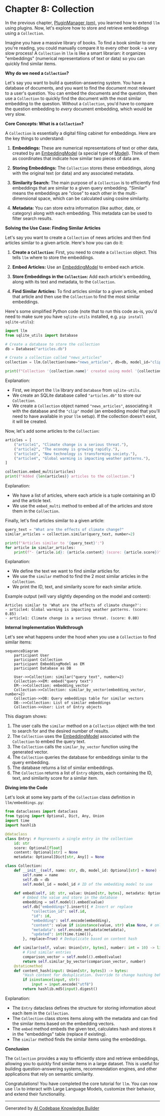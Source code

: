 # Chapter 8: Collection

In the previous chapter, [PluginManager (pm)](07_pluginmanager__pm_.md), you learned how to extend `llm` using plugins. Now, let's explore how to store and retrieve embeddings using a `Collection`.

Imagine you have a massive library of books. To find a book similar to one you're reading, you could manually compare it to every other book – a very slow process! A `Collection` in `llm` is like a smart librarian: it organizes "embeddings" (numerical representations of text or data) so you can quickly find similar items.

**Why do we need a `Collection`?**

Let's say you want to build a question-answering system. You have a database of documents, and you want to find the document most relevant to a user's question. You can embed the documents and the question, then use a `Collection` to quickly find the document with the most similar embedding to the question. Without a `Collection`, you'd have to compare the question embedding to *every* document embedding, which would be very slow.

**Core Concepts: What is a `Collection`?**

A `Collection` is essentially a digital filing cabinet for embeddings. Here are the key things to understand:

1.  **Embeddings:** These are numerical representations of text or other data, created by an [EmbeddingModel](07_pluginmanager__pm_.md) (a special type of [Model](03_model.md)). Think of them as coordinates that indicate how similar two pieces of data are.

2.  **Storing Embeddings:** The `Collection` stores these embeddings, along with the original text (or data) and any associated metadata.

3.  **Similarity Search:** The main purpose of a `Collection` is to efficiently find embeddings that are similar to a given query embedding. "Similar" means the embeddings are "close" to each other in the multi-dimensional space, which can be calculated using cosine similarity.

4.  **Metadata:** You can store extra information (like author, date, or category) along with each embedding. This metadata can be used to filter search results.

**Solving the Use Case: Finding Similar Articles**

Let's say you want to create a `Collection` of news articles and then find articles similar to a given article. Here's how you can do it:

1.  **Create a `Collection`:** First, you need to create a `Collection` object. This tells `llm` where to store the embeddings.

2.  **Embed Articles:** Use an [EmbeddingModel](07_pluginmanager__pm_.md) to embed each article.

3.  **Store Embeddings in the `Collection`:** Add each article's embedding, along with its text and metadata, to the `Collection`.

4.  **Find Similar Articles:** To find articles similar to a given article, embed that article and then use the `Collection` to find the most similar embeddings.

Here's some simplified Python code (note that to run this code as-is, you'd need to make sure you have `sqlite-utils` installed, e.g. `pip install sqlite-utils`):

```python
import llm
from sqlite_utils import Database

# Create a database to store the collection
db = Database("articles.db")

# Create a collection called "news_articles"
collection = llm.Collection(name="news_articles", db=db, model_id="clip")

print(f"Collection '{collection.name}' created using model '{collection.model_id}'.")
```

Explanation:

*   First, we import the `llm` library and `Database` from `sqlite-utils`.
*   We create an SQLite database called `"articles.db"` to store our `Collection`.
*   We create a `Collection` object named `"news_articles"`, associating it with the database and the `"clip"` model (an embedding model that you'll need to have available in your `llm` setup). If the collection doesn't exist, it will be created.

Now, let's add some articles to the `Collection`:

```python
articles = [
    ("article1", "Climate change is a serious threat."),
    ("article2", "The economy is growing rapidly."),
    ("article3", "New technology is transforming society."),
    ("article4", "Global warming is impacting weather patterns."),
]

collection.embed_multi(articles)
print(f"Added {len(articles)} articles to the collection.")
```

Explanation:

*   We have a list of articles, where each article is a tuple containing an ID and the article text.
*   We use the `embed_multi` method to embed all of the articles and store them in the `Collection`.

Finally, let's find articles similar to a given article:

```python
query_text = "What are the effects of climate change?"
similar_articles = collection.similar(query_text, number=2)

print(f"Articles similar to '{query_text}':")
for article in similar_articles:
    print(f"- {article.id}: {article.content} (score: {article.score})")
```

Explanation:

*   We define the text we want to find similar articles for.
*   We use the `similar` method to find the 2 most similar articles in the `Collection`.
*   We print the ID, text, and similarity score for each similar article.

Example output (will vary slightly depending on the model and content):

```
Articles similar to 'What are the effects of climate change?':
- article4: Global warming is impacting weather patterns. (score: 0.85)
- article1: Climate change is a serious threat. (score: 0.80)
```

**Internal Implementation Walkthrough**

Let's see what happens under the hood when you use a `Collection` to find similar items:

```mermaid
sequenceDiagram
    participant User
    participant Collection
    participant EmbeddingModel as EM
    participant Database as DB

    User->>Collection: similar("query text", number=2)
    Collection->>EM: embed("query text")
    EM-->>Collection: embedding_vector
    Collection->>Collection: similar_by_vector(embedding_vector, number=2)
    Collection->>DB: Query embeddings table for similar vectors
    DB-->>Collection: List of similar embeddings
    Collection->>User: List of Entry objects
```

This diagram shows:

1.  The user calls the `similar` method on a `Collection` object with the text to search for and the desired number of results.
2.  The `Collection` uses the [EmbeddingModel](07_pluginmanager__pm_.md) associated with the `Collection` to embed the query text.
3.  The `Collection` calls the `similar_by_vector` function using the generated vector.
4.  The `Collection` queries the database for embeddings similar to the query embedding.
5.  The database returns a list of similar embeddings.
6.  The `Collection` returns a list of `Entry` objects, each containing the ID, text, and similarity score for a similar item.

**Diving into the Code**

Let's look at some key parts of the `Collection` class definition in `llm/embeddings.py`:

```python
from dataclasses import dataclass
from typing import Optional, Dict, Any, Union
import time
import hashlib

@dataclass
class Entry: # Represents a single entry in the collection
    id: str
    score: Optional[float]
    content: Optional[str] = None
    metadata: Optional[Dict[str, Any]] = None

class Collection:
    def __init__(self, name: str, db, model_id: Optional[str] = None) -> None:
        self.name = name
        self.db = db
        self.model_id = model_id # ID of the embedding model to use

    def embed(self, id: str, value: Union[str, bytes], metadata: Optional[Dict[str, Any]] = None):
        # Embed the value and store in the database
        embedding = self.model().embed(value)
        self.db["embeddings"].insert({ # Insert or replace
            "collection_id": self.id,
            "id": id,
            "embedding": self.encode(embedding),
            "content": value if isinstance(value, str) else None, # only if store==True
            "metadata": self.encode_metadata(metadata),
            "updated": int(time.time()),
        }, replace=True) # Deduplicate based on content hash

    def similar(self, value: Union[str, bytes], number: int = 10) -> list[Entry]:
        # Find similar entries
        comparison_vector = self.model().embed(value)
        return self.similar_by_vector(comparison_vector, number)
    @staticmethod
    def content_hash(input: Union[str, bytes]) -> bytes:
        "Hash content for deduplication. Override to change hashing behavior."
        if isinstance(input, str):
            input = input.encode("utf8")
        return hashlib.md5(input).digest()
```

Explanation:

*   The `Entry` dataclass defines the structure for storing information about each item in the `Collection`.
*   The `Collection` class stores items along with the metadata and can find the similar items based on the embedding vectors.
*   The `embed` method embeds the given text, calculates hash and stores it in the "embeddings" table (replace if existing).
*   The `similar` method finds the similar items using the embeddings.

**Conclusion**

The `Collection` provides a way to efficiently store and retrieve embeddings, allowing you to quickly find similar items in a large dataset. This is useful for building question-answering systems, recommendation engines, and other applications that rely on semantic similarity.

Congratulations! You have completed the core tutorial for `llm`. You can now use `llm` to interact with Large Language Models, customize their behavior, and extend their functionality.


---

Generated by [AI Codebase Knowledge Builder](https://github.com/The-Pocket/Tutorial-Codebase-Knowledge)